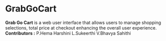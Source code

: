 # GrabGoCart
**Grab Go Cart** is a web user interface that allows users to manage shopping selections, total price at checkout enhancing  the overall user experience.
**Contributors :**
P.Hema Harshini
L.Sukeerthi
V.Bhavya Sahithi
